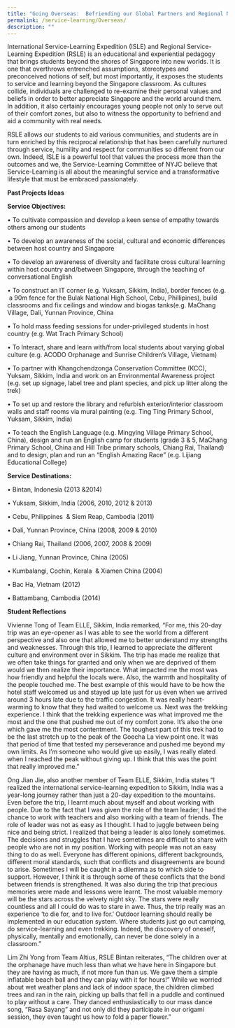 ```yaml
---
title: "Going Overseas:  Befriending our Global Partners and Regional Neighbours"
permalink: /service-learning/Overseas/
description: ""
---
```


International Service-Learning Expedition (ISLE) and Regional Service-Learning Expedition (RSLE) is an educational and experiential pedagogy that brings students beyond the shores of Singapore into new worlds. It is one that overthrows entrenched assumptions, stereotypes and preconceived notions of self, but most importantly, it exposes the students to service and learning beyond the Singapore classroom. As cultures collide, individuals are challenged to re-examine their personal values and beliefs in order to better appreciate Singapore and the world around them. In addition, it also certainly encourages young people not only to serve out of their comfort zones, but also to witness the opportunity to befriend and aid a community with real needs.

RSLE allows our students to aid various communities, and students are in turn enriched by this reciprocal relationship that has been carefully nurtured through service, humility and respect for communities so different from our own. Indeed, ISLE is a powerful tool that values the process more than the outcomes and we, the Service-Learning Committee of NYJC believe that Service-Learning is all about the meaningful service and a transformative lifestyle that must be embraced passionately.

**Past Projects Ideas**

**Service Objectives:**

• To cultivate compassion and develop a keen sense of empathy towards others among our students

• To develop an awareness of the social, cultural and economic differences between host country and Singapore

• To develop an awareness of diversity and facilitate cross cultural learning within host country and/between Singapore, through the teaching of conversational English

• To construct an IT corner (e.g. Yuksam, Sikkim, India), border fences (e.g.  a 90m fence for the Bulak National High School, Cebu, Phillipines), build classrooms and fix ceilings and window and biogas tanks(e.g. MaChang Village, Dali, Yunnan Province, China

• To hold mass feeding sessions for under-privileged students in host country (e.g. Wat Trach Primary School)

• To Interact, share and learn with/from local students about varying global culture (e.g. ACODO Orphanage and Sunrise Children’s Village, Vietnam)

• To partner with Khangchendzonga Conservation Committee (KCC), Yuksam, Sikkim, India and work on an Environmental Awareness project (e.g. set up signage, label tree and plant species, and pick up litter along the trek)

• To set up and restore the library and refurbish exterior/interior classroom walls and staff rooms via mural painting (e.g. Ting Ting Primary School, Yuksam, Sikkim, India)

• To teach the English Language (e.g. Mingying Village Primary School, China), design and run an English camp for students (grade 3 & 5, MaChang Primary School, China and Hill Tribe primary schools, Chiang Rai, Thailand) and to design, plan and run an “English Amazing Race” (e.g. Lijiang Educational College)

**Service Destinations:**

• Bintan, Indonesia (2013 &2014)

• Yuksam, Sikkim, India (2006, 2010, 2012 & 2013)

• Cebu, Philippines  & Siem Reap, Cambodia (2011)

• Dali, Yunnan Province, China (2008, 2009 & 2010)

• Chiang Rai, Thailand (2006, 2007, 2008 & 2009)

• Li Jiang, Yunnan Province, China (2005)

• Kumbalangi, Cochin, Kerala  & Xiamen China (2004)

• Bac Ha, Vietnam (2012)

• Battambang, Cambodia (2014)

**Student Reflections** 

Vivienne Tong of Team ELLE, Sikkim, India remarked, “For me, this 20-day trip was an eye-opener as I was able to see the world from a different perspective and also one that allowed me to better understand my strengths and weaknesses. Through this trip, I learned to appreciate the different culture and environment over in Sikkim. The trip has made me realize that we often take things for granted and only when we are deprived of them would we then realize their importance. What impacted me the most was how friendly and helpful the locals were. Also, the warmth and hospitality of the people touched me. The best example of this would have to be how the hotel staff welcomed us and stayed up late just for us even when we arrived around 3 hours late due to the traffic congestion. It was really heart-warming to know that they had waited to welcome us. Next was the trekking experience. I think that the trekking experience was what improved me the most and the one that pushed me out of my comfort zone. It’s also the one which gave me the most contentment. The toughest part of this trek had to be the last stretch up to the peak of the Goecha La view point one. It was that period of time that tested my perseverance and pushed me beyond my own limits. As I’m someone who would give up easily, I was really elated when I reached the peak without giving up. I think that this was the point that really improved me.”

Ong Jian Jie, also another member of Team ELLE, Sikkim, India states “I realized the international service-learning expedition to Sikkim, India was a year-long journey rather than just a 20-day expedition to the mountains. Even before the trip, I learnt much about myself and about working with people. Due to the fact that I was given the role of the team leader, I had the chance to work with teachers and also working with a team of friends. The role of leader was not as easy as I thought. I had to juggle between being nice and being strict. I realized that being a leader is also lonely sometimes. The decisions and struggles that I have sometimes are difficult to share with people who are not in my position. Working with people was not an easy thing to do as well. Everyone has different opinions, different backgrounds, different moral standards, such that conflicts and disagreements are bound to arise. Sometimes I will be caught in a dilemma as to which side to support. However, I think it is through some of these conflicts that the bond between friends is strengthened. It was also during the trip that precious memories were made and lessons were learnt. The most valuable memory will be the stars across the velvety night sky. The stars were really countless and all I could do was to stare in awe. Thus, the trip really was an experience ‘to die for, and to live for.’ Outdoor learning should really be implemented in our education system. Where students just go out camping, do service-learning and even trekking. Indeed, the discovery of oneself, physically, mentally and emotionally, can never be done solely in a classroom.”

Lim Zhi Yong from Team Altius, RSLE Bintan reiterates, “The children over at the orphanage have much less than what we have here in Singapore but they are having as much, if not more fun than us. We gave them a simple inflatable beach ball and they can play with it for hours!” While we worried about wet weather plans and lack of indoor space, the children climbed trees and ran in the rain, picking up balls that fell in a puddle and continued to play without a care. They danced enthusiastically to our mass dance song, “Rasa Sayang” and not only did they participate in our origami session, they even taught us how to fold a paper flower.”